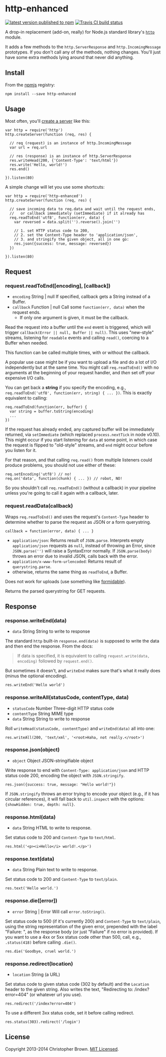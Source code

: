 # http-enhanced

[![latest version published to npm](https://badge.fury.io/js/http-enhanced.svg)](https://www.npmjs.com/package/http-enhanced)
[![Travis CI build status](https://travis-ci.org/chbrown/http-enhanced.svg?branch=master)](https://travis-ci.org/chbrown/http-enhanced)

A drop-in replacement (add-on, really) for Node.js standard library's
[`http`](http://nodejs.org/api/http.html) module.

It adds a few methods to the `http.ServerResponse` and `http.IncomingMessage`
prototypes. If you don't call any of the methods, nothing changes. You'll just
have some extra methods lying around that never did anything.


## Install

From the [npmjs](https://npmjs.org/) registry:

    npm install --save http-enhanced


## Usage

Most often, you'll [create a server](http://nodejs.org/api/http.html#http_event_request)
like this:

    var http = require('http')
    http.createServer(function (req, res) {

      // req (request) is an instance of http.IncomingMessage
      var url = req.url

      // res (response) is an instance of http.ServerResponse
      res.writeHead(200, {'Content-Type': 'text/html'})
      res.write('Hello, world!')
      res.end()

    }).listen(80)

A simple change will let you use some shortcuts:

    var http = require('http-enhanced')
    http.createServer(function (req, res) {

      // save incoming data to req.data and wait until the request ends,
      //   or callback immediately (setImmediate) if it already has
      req.readToEnd('utf8', function(err, data) {
        var reversed = data.split('').reverse().join('')

        // 1. set HTTP status code to 200,
        // 2. set the Content-Type header to 'application/json',
        // 3. and stringify the given object, all in one go:
        res.json({success: true, message: reversed})
      })

    }).listen(80)


## Request

### request.readToEnd([encoding], [callback])

* `encoding` String | null If specified, callback gets a String instead of a Buffer.
* `callback` Function | null Call some `function(err, data)` when the request ends.
    * If only one argument is given, it must be the callback.

Read the request into a buffer until the `end` event is triggered, which will
trigger `callback(Error || null, Buffer || null)`. This uses "new-style"
streams, listening for `readable` events and calling `read()`, coercing to a
Buffer when needed.

This function can be called multiple times, with or without the callback.

A popular use case might be if you want to upload a file and do a lot of I/O
independently but at the same time. You might call `req.readToEnd()` with no
arguments at the beginning of your request handler, and _then_ set off your
expensive I/O calls.

You can get back a **string** if you specify the encoding, e.g.,
`req.readToEnd('utf8', function(err, string) { ... })`. This is exactly
equivalent to calling:

    req.readToEnd(function(err, buffer) {
      var string = buffer.toString(encoding)
      ...
    })

If the request has already ended, any captured buffer will be immediately
returned, via `setImmediate` (which replaced `process.nextTick` in node v0.10).
This might occur if you start listening for `data` at some point, in which
case the request is flipped to "old-style" streams, and `end` might occur
before you listen for it.

For that reason, and that calling `req.read()` from multiple listeners could
produce problems, you should not use either of these:

    req.setEncoding('utf8') // no!
    req.on('data', function(chunk) { ... }) // robot, NO!

So you shouldn't call `req.readToEnd()` (without a callback) in your pipeline
unless you're going to call it again with a callback, later.

### request.readData(callback)

Wraps `req.readToEnd()` and uses the request's `Content-Type` header to determine whether to parse the request as JSON or a form querystring.

    callback = function(error, data) { ... }

- `application/json`: Returns result of `JSON.parse`. Interprets empty `application/json` requests as `null`, instead of throwing an Error, since `JSON.parse('')` will raise a SyntaxError normally. If `JSON.parse(body)` throws an error due to invalid JSON, calls back with the error.
- `application/x-www-form-urlencoded`: Returns result of `querystring.parse`.
- otherwise, returns the same thing as `readToEnd`, a Buffer.

Does not work for uploads (use something like [formidable](https://github.com/felixge/node-formidable)).

Returns the parsed querystring for GET requests.


## Response

### response.writeEnd(data)

* `data` String String to write to response

The standard `http` built-in `response.end(data)` is supposed to write the
data and then end the response. From the docs:

> If data is specified, it is equivalent to calling
> `request.write(data, encoding)` followed by `request.end()`.

But sometimes it doesn't, and `writeEnd` makes sure that's what it really does
(minus the optional encoding).

    res.writeEnd('Hello world')

### response.writeAll(statusCode, contentType, data)

* `statusCode` Number Three-digit HTTP status code
* `contentType` String MIME type
* `data` String String to write to response

Roll `writeHead(statusCode, contentType)` and `writeEnd(data)` all into one:

    res.writeAll(200, 'text/xml', '<root>Haha, not really.</root>')

### response.json(object)

* `object` Object JSON-stringifiable object

Write response to end with `Content-Type: application/json` and HTTP status
code 200, encoding the object with `JSON.stringify`.

    res.json({success: true, message: "Hello world!"})

If `JSON.stringify` throws an error trying to encode your object (e.g., if it
has circular references), it will fall back to `util.inspect` with the options:
`{showHidden: true, depth: null}`.

### response.html(data)

* `data` String HTML to write to response.

Set status code to 200 and `Content-Type` to `text/html`.

    res.html('<p><i>Hello</i> world!.</p>')

### response.text(data)

* `data` String Plain text to write to response.

Set status code to 200 and `Content-Type` to `text/plain`.

    res.text('Hello world.')

### response.die([error])

* `error` String | Error Will call `error.toString()`.

Set status code to 500 (if it's currently 200) and `Content-Type` to
`text/plain`, using the string representation of the given error, prepended
with the label "Failure: ", as the response body (or just "Failure" if no
error is provided). If you want to use a 4xx or 5xx status code other than
500, call, e.g., `.status(418)` before calling `.die()`.

    res.die('Goodbye, cruel world.')

### response.redirect(location)

* `location` String (a URL)

Set status code to given status code (302 by default) and the `Location`
header to the given string. Also writes the text,
"Redirecting to: /index?error=404" (or whatever url you use).

    res.redirect('/index?error=404')

To use a different 3xx status code, set it before calling redirect.

    res.status(303).redirect('/login')

## License

Copyright 2013-2014 Christopher Brown. [MIT Licensed](http://opensource.org/licenses/MIT).
